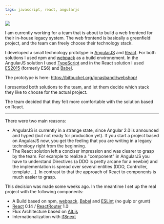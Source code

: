 ```yaml
---
tags: javascript, react, angularjs
---
```

<img class="jb-main-img" property="og:image"  src="https://lh3.googleusercontent.com/-jNo-2rEITGQ/VhgIaAWZaPI/AAAAAAAACag/yc1d2kVh1Yw/s912-Ic42/ReactAngular.jpg" />


I am currently working for a team that is about to build a web frontend for their in-house legacy system. The web frontend is basically a greenfield project, and the team can freely choose their technology stack.

I developed a small technology prototype in [AngularJS](https://angularjs.org/) and [React](https://facebook.github.io/react/). For both solutions I used npm and [webpack](https://webpack.github.io/) as a build environement. In the AngularJS solution I used [TypeScript](http://www.typescriptlang.org/) and in the React solution I used [ES2015](http://www.ecma-international.org/ecma-262/6.0/) (formerly ES6) and [Babel](https://babeljs.io/).

The prototype is here: https://bitbucket.org/jonasbandi/webshop/

I presented both solutions to the team, and let them decide which stack they like to choose for the actual project.

The team decided that they felt more comfortable with the solution based on React.


----------


There were two main reasons:

- AngularJS is currently in a strange state, since Angular 2.0 is announced and hyped (but not ready for production yet). If you start a project based on AngularJS now, you get the feeling that you are writing in a legacy technology right from the beginning.
- The React solution left a conciser impression and was clearer to grasp by the team. For example to realize a "component" in AngularJS you have to understand Directives (a DDO is pretty arcane for a newbie) and the implementation is spread over several entities (DDO, Controller, template ...). In contrast to that the approach of React to components is much easier to grasp.

This decision was made some weeks ago. In the meantime I set up the real project with the following components:

- A Build based on npm, [webpack](https://webpack.github.io/), [Babel](https://babeljs.io/) and [ESLint](http://eslint.org/) (no gulp or grunt)
- [React](https://facebook.github.io/react/) 0.14 / [ReactRouter](https://github.com/rackt/react-router) 1.0
- Flux Architecture based on [Alt.js](http://alt.js.org/)
- Internationalization with [i18next](http://i18next.com/)


